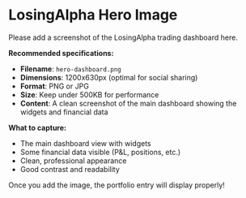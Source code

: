 # LosingAlpha Hero Image

Please add a screenshot of the LosingAlpha trading dashboard here.

**Recommended specifications:**
- **Filename**: `hero-dashboard.png`
- **Dimensions**: 1200x630px (optimal for social sharing)
- **Format**: PNG or JPG
- **Size**: Keep under 500KB for performance
- **Content**: A clean screenshot of the main dashboard showing the widgets and financial data

**What to capture:**
- The main dashboard view with widgets
- Some financial data visible (P&L, positions, etc.)
- Clean, professional appearance
- Good contrast and readability

Once you add the image, the portfolio entry will display properly!
